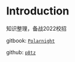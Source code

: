 # Introduction

知识整理，备战2022校招

gitbook: [`Polarnight`](https://docs.p8t.cc)

github: [`p8tz`](https://github.com/p8tz/gitbook-notes)
